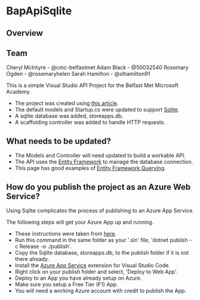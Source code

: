 # BapApiSqlite

## Overview

## Team
Cheryl McIntyre - @cmc-belfastmet
Adam Black - @50032540
Rosemary Ogden - @rosemaryhelen
Sarah Hamilton - @slhamilton91

This is a simple Visual Studio API Project for the Belfast Met Microsoft Academy.

* The project was created using [this article](https://docs.microsoft.com/en-us/aspnet/core/tutorials/first-web-api?view=aspnetcore-5.0&tabs=visual-studio). 
* The default models and Startup.cs were updated to support [Sqlite](https://www.sqlite.org/index.html).
* A sqlite database was added, storeapps.db.
* A scaffolding controller was added to handle HTTP requests.

## What needs to be updated?

* The Models and Controller will need updated to build a workable API.
* The API uses the [Entity Framework](https://docs.microsoft.com/en-us/ef/) to manage the database connection.
* This page has good examples of [Entity Framework Querying](https://www.entityframeworktutorial.net/querying-entity-graph-in-entity-framework.aspx). 

## How do you publish the project as an Azure Web Service?

Using Sqlite complicates the process of publishing to an Azure App Service.

The following steps will get your Azure App up and running.

* These instructions were taken from [here](https://www.halldorstefans.com/using-sqlite-in-net-core-azure-web-app/).
* Run this command in the same folder as your '.sln' file, 'dotnet publish -c Release -o ./publish'.
* Copy the Sqlite database, storeapps.db, to the publish folder if it is not there already.
* Install the [Azure App Service](https://marketplace.visualstudio.com/items?itemName=ms-azuretools.vscode-azureappservice) extension for Visual Studio Code.
* Right click on your publish folder and select, 'Deploy to Web App'.
* Deploy to an App you have already setup on Azure.
* Make sure you setup a Free Tier (F1) App.
* You will need a working Azure account with credit to publish the App.